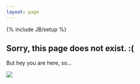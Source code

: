 ```yaml
---
layout: page
---
```

{% include JB/setup %}

## Sorry, this page does not exist. :( <br>

But hey you are here, so... <br>


<div class="row">
<div class="col-sm-12"> 
<a href="/404.html"> <img class="photo-web" src="https://bingw.jasonzeng.dev/?index=random"> </a>
</div>
</div>
